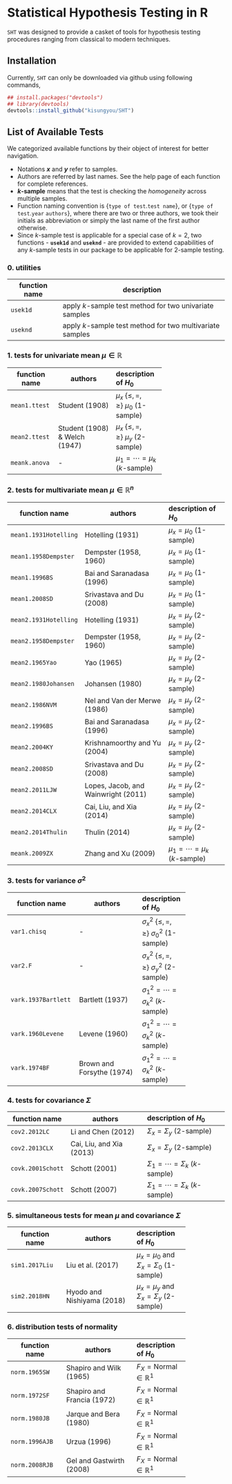 
<!-- README.md is generated from README.Rmd. Please edit that file -->
Statistical Hypothesis Testing in R
===================================

`SHT` was designed to provide a casket of tools for hypothesis testing procedures ranging from classical to modern techniques.

Installation
------------

Currently, `SHT` can only be downloaded via github using following commands,

``` r
## install.packages("devtools")
## library(devtools)
devtools::install_github("kisungyou/SHT")
```

List of Available Tests
-----------------------

We categorized available functions by their object of interest for better navigation.

-   Notations ***x*** and ***y*** refer to samples.
-   Authors are referred by last names. See the help page of each function for complete references.
-   ***k*-sample** means that the test is checking the *homogeneity* across multiple samples.
-   Function naming convention is {`type of test`.`test name`}, or {`type of test`.`year` `authors`}, where there are two or three authors, we took their initials as abbreviation or simply the last name of the first author otherwise.
-   Since *k*-sample test is applicable for a special case of *k* = 2, two functions - **`usek1d`** and **`useknd`** - are provided to extend capabilities of any *k*-sample tests in our package to be applicable for 2-sample testing.

### 0. utilities

| function name | description                                               |
|---------------|-----------------------------------------------------------|
| `usek1d`      | apply *k*-sample test method for two univariate samples   |
| `useknd`      | apply *k*-sample test method for two multivariate samples |

### 1. tests for univariate mean *μ* ∈ ℝ

<table style="width:71%;">
<colgroup>
<col width="11%" />
<col width="34%" />
<col width="25%" />
</colgroup>
<thead>
<tr class="header">
<th>function name</th>
<th>authors</th>
<th align="left">description of <span class="math inline"><em>H</em><sub>0</sub></span></th>
</tr>
</thead>
<tbody>
<tr class="odd">
<td><code>mean1.ttest</code></td>
<td>Student (1908)</td>
<td align="left"><span class="math inline"><em>μ</em><sub><em>x</em></sub> {≤, =, ≥} <em>μ</em><sub>0</sub></span> (1-sample)</td>
</tr>
<tr class="even">
<td><code>mean2.ttest</code></td>
<td>Student (1908) &amp; Welch (1947)</td>
<td align="left"><span class="math inline"><em>μ</em><sub><em>x</em></sub> {≤, =, ≥} <em>μ</em><sub><em>y</em></sub></span> (2-sample)</td>
</tr>
<tr class="odd">
<td><code>meank.anova</code></td>
<td>-</td>
<td align="left"><span class="math inline"><em>μ</em><sub>1</sub> = ⋯ = <em>μ</em><sub><em>k</em></sub></span> (<span class="math inline"><em>k</em></span>-sample)</td>
</tr>
</tbody>
</table>

### 2. tests for multivariate mean *μ* ∈ ℝ<sup>*n*</sup>

| function name         | authors                             | description of *H*<sub>0</sub>                       |
|-----------------------|-------------------------------------|:-----------------------------------------------------|
| `mean1.1931Hotelling` | Hotelling (1931)                    | *μ*<sub>*x*</sub> = *μ*<sub>0</sub> (1-sample)       |
| `mean1.1958Dempster`  | Dempster (1958, 1960)               | *μ*<sub>*x*</sub> = *μ*<sub>0</sub> (1-sample)       |
| `mean1.1996BS`        | Bai and Saranadasa (1996)           | *μ*<sub>*x*</sub> = *μ*<sub>0</sub> (1-sample)       |
| `mean1.2008SD`        | Srivastava and Du (2008)            | *μ*<sub>*x*</sub> = *μ*<sub>0</sub> (1-sample)       |
| `mean2.1931Hotelling` | Hotelling (1931)                    | *μ*<sub>*x*</sub> = *μ*<sub>*y*</sub> (2-sample)     |
| `mean2.1958Dempster`  | Dempster (1958, 1960)               | *μ*<sub>*x*</sub> = *μ*<sub>*y*</sub> (2-sample)     |
| `mean2.1965Yao`       | Yao (1965)                          | *μ*<sub>*x*</sub> = *μ*<sub>*y*</sub> (2-sample)     |
| `mean2.1980Johansen`  | Johansen (1980)                     | *μ*<sub>*x*</sub> = *μ*<sub>*y*</sub> (2-sample)     |
| `mean2.1986NVM`       | Nel and Van der Merwe (1986)        | *μ*<sub>*x*</sub> = *μ*<sub>*y*</sub> (2-sample)     |
| `mean2.1996BS`        | Bai and Saranadasa (1996)           | *μ*<sub>*x*</sub> = *μ*<sub>*y*</sub> (2-sample)     |
| `mean2.2004KY`        | Krishnamoorthy and Yu (2004)        | *μ*<sub>*x*</sub> = *μ*<sub>*y*</sub> (2-sample)     |
| `mean2.2008SD`        | Srivastava and Du (2008)            | *μ*<sub>*x*</sub> = *μ*<sub>*y*</sub> (2-sample)     |
| `mean2.2011LJW`       | Lopes, Jacob, and Wainwright (2011) | *μ*<sub>*x*</sub> = *μ*<sub>*y*</sub> (2-sample)     |
| `mean2.2014CLX`       | Cai, Liu, and Xia (2014)            | *μ*<sub>*x*</sub> = *μ*<sub>*y*</sub> (2-sample)     |
| `mean2.2014Thulin`    | Thulin (2014)                       | *μ*<sub>*x*</sub> = *μ*<sub>*y*</sub> (2-sample)     |
| `meank.2009ZX`        | Zhang and Xu (2009)                 | *μ*<sub>1</sub> = ⋯ = *μ*<sub>*k*</sub> (*k*-sample) |

### 3. tests for variance *σ*<sup>2</sup>

<table style="width:82%;">
<colgroup>
<col width="22%" />
<col width="34%" />
<col width="25%" />
</colgroup>
<thead>
<tr class="header">
<th>function name</th>
<th>authors</th>
<th align="left">description of <span class="math inline"><em>H</em><sub>0</sub></span></th>
</tr>
</thead>
<tbody>
<tr class="odd">
<td><code>var1.chisq</code></td>
<td>-</td>
<td align="left"><span class="math inline"><em>σ</em><sub><em>x</em></sub><sup>2</sup> {≤, =, ≥} <em>σ</em><sub>0</sub><sup>2</sup></span> (1-sample)</td>
</tr>
<tr class="even">
<td><code>var2.F</code></td>
<td>-</td>
<td align="left"><span class="math inline"><em>σ</em><sub><em>x</em></sub><sup>2</sup> {≤, =, ≥} <em>σ</em><sub><em>y</em></sub><sup>2</sup></span> (2-sample)</td>
</tr>
<tr class="odd">
<td><code>vark.1937Bartlett</code></td>
<td>Bartlett (1937)</td>
<td align="left"><span class="math inline"><em>σ</em><sub>1</sub><sup>2</sup> = ⋯ = <em>σ</em><sub><em>k</em></sub><sup>2</sup></span> (<span class="math inline"><em>k</em></span>-sample)</td>
</tr>
<tr class="even">
<td><code>vark.1960Levene</code></td>
<td>Levene (1960)</td>
<td align="left"><span class="math inline"><em>σ</em><sub>1</sub><sup>2</sup> = ⋯ = <em>σ</em><sub><em>k</em></sub><sup>2</sup></span> (<span class="math inline"><em>k</em></span>-sample)</td>
</tr>
<tr class="odd">
<td><code>vark.1974BF</code></td>
<td>Brown and Forsythe (1974)</td>
<td align="left"><span class="math inline"><em>σ</em><sub>1</sub><sup>2</sup> = ⋯ = <em>σ</em><sub><em>k</em></sub><sup>2</sup></span> (<span class="math inline"><em>k</em></span>-sample)</td>
</tr>
</tbody>
</table>

### 4. tests for covariance *Σ*

| function name     | authors                  | description of *H*<sub>0</sub>                       |
|-------------------|--------------------------|:-----------------------------------------------------|
| `cov2.2012LC`     | Li and Chen (2012)       | *Σ*<sub>*x*</sub> = *Σ*<sub>*y*</sub> (2-sample)     |
| `cov2.2013CLX`    | Cai, Liu, and Xia (2013) | *Σ*<sub>*x*</sub> = *Σ*<sub>*y*</sub> (2-sample)     |
| `covk.2001Schott` | Schott (2001)            | *Σ*<sub>1</sub> = ⋯ = *Σ*<sub>*k*</sub> (*k*-sample) |
| `covk.2007Schott` | Schott (2007)            | *Σ*<sub>1</sub> = ⋯ = *Σ*<sub>*k*</sub> (*k*-sample) |

<!---
your comment goes here
and here
| `cov1.mxPBF`  | - | $\Sigma_x = \Sigma_0$ (1-sample) |
| `cov2.mxPBF`    | - | $\Sigma_x = \Sigma_y$ (2-sample) |
| `mean2.mxPBF` | - | $\mu_x = \mu_y$ (2-sample) |
-->
### 5. simultaneous tests for mean *μ* and covariance *Σ*

<table style="width:82%;">
<colgroup>
<col width="22%" />
<col width="34%" />
<col width="25%" />
</colgroup>
<thead>
<tr class="header">
<th>function name</th>
<th>authors</th>
<th align="left">description of <span class="math inline"><em>H</em><sub>0</sub></span></th>
</tr>
</thead>
<tbody>
<tr class="odd">
<td><code>sim1.2017Liu</code></td>
<td>Liu et al. (2017)</td>
<td align="left"><span class="math inline"><em>μ</em><sub><em>x</em></sub> = <em>μ</em><sub>0</sub> and <em>Σ</em><sub><em>x</em></sub> = <em>Σ</em><sub>0</sub></span> (1-sample)</td>
</tr>
<tr class="even">
<td><code>sim2.2018HN</code></td>
<td>Hyodo and Nishiyama (2018)</td>
<td align="left"><span class="math inline"><em>μ</em><sub><em>x</em></sub> = <em>μ</em><sub><em>y</em></sub> and <em>Σ</em><sub><em>x</em></sub> = <em>Σ</em><sub><em>y</em></sub></span> (2-sample)</td>
</tr>
</tbody>
</table>

### 6. distribution tests of normality

<table style="width:82%;">
<colgroup>
<col width="22%" />
<col width="34%" />
<col width="25%" />
</colgroup>
<thead>
<tr class="header">
<th>function name</th>
<th>authors</th>
<th align="left">description of <span class="math inline"><em>H</em><sub>0</sub></span></th>
</tr>
</thead>
<tbody>
<tr class="odd">
<td><code>norm.1965SW</code></td>
<td>Shapiro and Wilk (1965)</td>
<td align="left"><span class="math inline"><em>F</em><sub><em>X</em></sub> = Normal ∈ ℝ<sup>1</sup></span></td>
</tr>
<tr class="even">
<td><code>norm.1972SF</code></td>
<td>Shapiro and Francia (1972)</td>
<td align="left"><span class="math inline"><em>F</em><sub><em>X</em></sub> = Normal ∈ ℝ<sup>1</sup></span></td>
</tr>
<tr class="odd">
<td><code>norm.1980JB</code></td>
<td>Jarque and Bera (1980)</td>
<td align="left"><span class="math inline"><em>F</em><sub><em>X</em></sub> = Normal ∈ ℝ<sup>1</sup></span></td>
</tr>
<tr class="even">
<td><code>norm.1996AJB</code></td>
<td>Urzua (1996)</td>
<td align="left"><span class="math inline"><em>F</em><sub><em>X</em></sub> = Normal ∈ ℝ<sup>1</sup></span></td>
</tr>
<tr class="odd">
<td><code>norm.2008RJB</code></td>
<td>Gel and Gastwirth (2008)</td>
<td align="left"><span class="math inline"><em>F</em><sub><em>X</em></sub> = Normal ∈ ℝ<sup>1</sup></span></td>
</tr>
</tbody>
</table>
